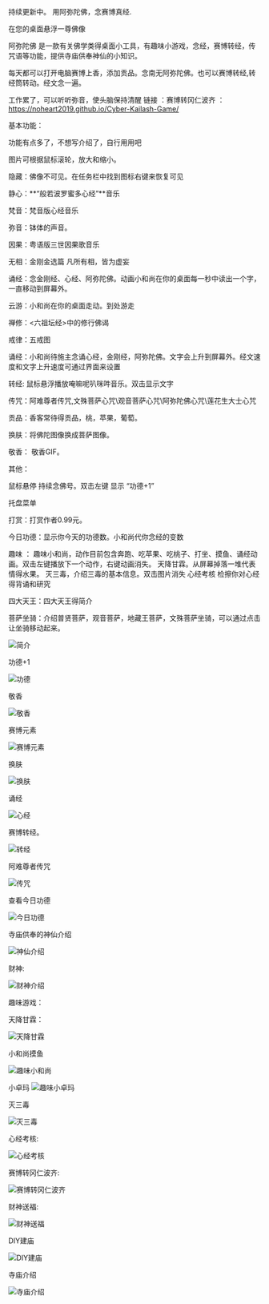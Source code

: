 持续更新中。
用阿弥陀佛，念赛博真经.

在您的桌面悬浮一尊佛像

阿弥陀佛 是一款有关佛学类得桌面小工具，有趣味小游戏，念经，赛博转经，传咒语等功能，提供寺庙供奉神仙的小知识。

每天都可以打开电脑赛博上香，添加贡品。念南无阿弥陀佛。也可以赛博转经,转经筒转动。经文念一遍。

工作累了，可以听听弥音，使头脑保持清醒
链接 ：赛博转冈仁波齐 ：  https://noheart2019.github.io/Cyber-Kailash-Game/


基本功能：

功能有点多了，不想写介绍了，自行用用吧

图片可根据鼠标滚轮，放大和缩小。

隐藏：佛像不可见。在任务栏中找到图标右键来恢复可见

静心：**“般若波罗蜜多心经”**音乐

梵音：梵音版心经音乐

弥音：钵体的声音。

因果：粤语版三世因果歌音乐

无相：金刚金选篇 凡所有相，皆为虚妄

诵经：念金刚经、心经、阿弥陀佛。动画小和尚在你的桌面每一秒中读出一个字，一直移动到屏幕外。

云游：小和尚在你的桌面走动。到处游走

禅修：<六祖坛经>中的修行佛谒

戒律：五戒图

诵经：小和尚待施主念诵心经，金刚经，阿弥陀佛。文字会上升到屏幕外。经文速度和文字上升速度可通过界面来设置

转经: 鼠标悬浮播放唵嘛呢叭咪吽音乐。双击显示文字

传咒：阿难尊者传咒,文殊菩萨心咒\观音菩萨心咒\阿弥陀佛心咒\莲花生大士心咒

贡品：香客常待得贡品，桃，苹果，葡萄。

换肤：将佛陀图像换成菩萨图像。

敬香： 敬香GIF。


其他：

鼠标悬停 持续念佛号。双击左键 显示 “功德+1”

托盘菜单

打赏：打赏作者0.99元。

今日功德：显示你今天的功德数。小和尚代你念经的变数

趣味 ： 趣味小和尚，动作目前包含奔跑、吃苹果、吃桃子、打坐、摸鱼、诵经动画。双击左键播放下一个动作，右键动画消失。
				天降甘霖。从屏幕掉落一堆代表情得水果。
				灭三毒，介绍三毒的基本信息。双击图片消失
				心经考核 检擦你对心经得背诵和研究
				
四大天王：四大天王得简介

菩萨坐骑：介绍普贤菩萨，观音菩萨，地藏王菩萨，文殊菩萨坐骑，可以通过点击让坐骑移动起来。
	

![简介](功能介绍/Index.gif)

功德+1

![功德](功能介绍/功德.gif)

敬香

![敬香](功能介绍/敬香.gif)


赛博元素

![赛博元素](功能介绍/赛博元素.gif)


换肤

![换肤](功能介绍/换肤.gif)

诵经

![心经](功能介绍/心经.gif)

赛博转经。

![转经](功能介绍/赛博转经.gif)

阿难尊者传咒

![传咒](功能介绍/传咒.gif)


查看今日功德

![今日功德](功能介绍/今日功德.gif)

寺庙供奉的神仙介绍

![神仙介绍](功能介绍/神仙介绍.gif)

财神:

![财神介绍](功能介绍/财神.gif)


趣味游戏：

天降甘霖：

![天降甘霖](功能介绍/天降甘霖.gif)

小和尚摸鱼

![趣味小和尚](功能介绍/趣味小和尚.gif)

小卓玛
![趣味小卓玛](功能介绍/小卓玛.gif)


灭三毒

![灭三毒](功能介绍/灭三毒.gif)

心经考核:

![心经考核](功能介绍/趣味心经.gif)

赛博转冈仁波齐:

![赛博转冈仁波齐](功能介绍/赛博转山.gif)


财神送福:

![财神送福](功能介绍/财神送福.gif)

DIY建庙

![DIY建庙](功能介绍/DIY建庙.gif)

寺庙介绍

![寺庙介绍](功能介绍/寺庙介绍.gif)

